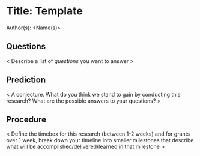 # Title: Template

Author(s): <Name(s)>

## Questions

< Describe a list of *questions* you want to answer >

## Prediction

< A conjecture. What do you think we stand to gain by conducting this research? What are the possible answers to your questions? >

## Procedure

< Define the timebox for this research (between 1-2 weeks) and for grants over 1 week, break down your timeline into smaller milestones that describe what will be accomplished/delivered/learned in that milestone >
